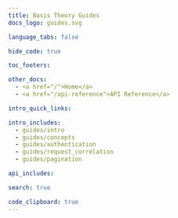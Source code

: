 ```yaml
---
title: Basis Theory Guides
docs_logo: guides.svg

language_tabs: false

hide_code: true

toc_footers:

other_docs:
  - <a href="/">Home</a>
  - <a href="/api-reference">API Reference</a>

intro_quick_links:

intro_includes:
  - guides/intro
  - guides/concepts
  - guides/authentication
  - guides/request_correlation
  - guides/pagination

api_includes:

search: true

code_clipboard: true
---
```

